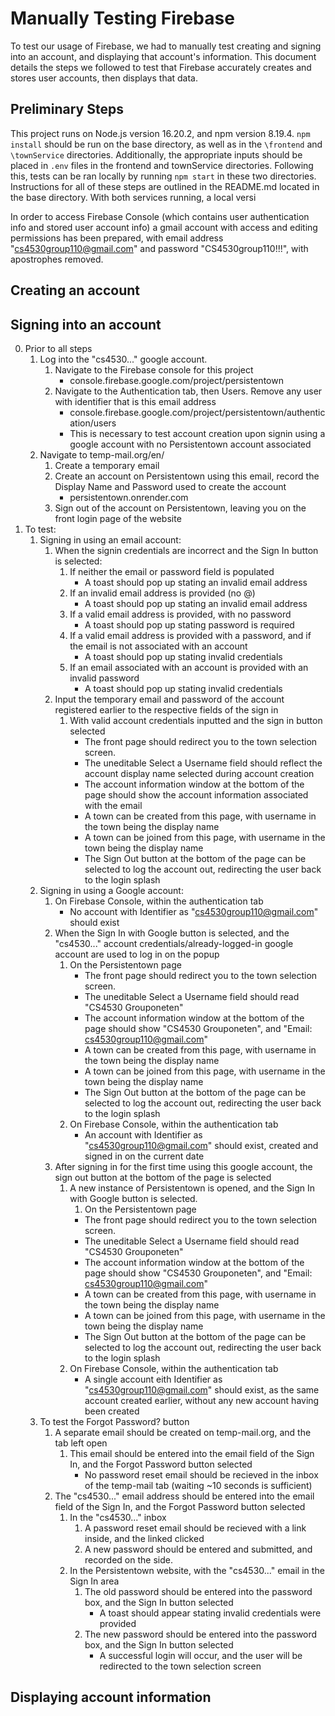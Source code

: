 # Manually Testing Firebase

To test our usage of Firebase, we had to manually test creating and signing into an account, and displaying that account's information.
This document details the steps we followed to test that Firebase accurately creates and stores user accounts, then displays that data.

## Preliminary Steps

This project runs on Node.js version 16.20.2, and npm version 8.19.4. `npm install` should be run on the base directory, as well as in the `\frontend` and `\townService` directories. Additionally, the appropriate inputs should be placed in `.env` files in the frontend and townService directories. Following this, tests can be ran locally by running `npm start` in these two directories. Instructions for all of these steps are outlined in the README.md located in the base directory. With both services running, a local versi

In order to access Firebase Console (which contains user authentication info and stored user account info) a gmail account with access and editing permissions has been prepared, with email address "cs4530group110@gmail.com" and password "CS4530group110!!!", with apostrophes removed.

## Creating an account

## Signing into an account

0. Prior to all steps
    1. Log into the "cs4530..." google account.
        1. Navigate to the Firebase console for this project
            * console.firebase.google.com/project/persistentown
        2. Navigate to the Authentication tab, then Users. Remove any user with identifier that is this email address
            * console.firebase.google.com/project/persistentown/authentication/users
            * This is necessary to test account creation upon signin using a google account with no Persistentown account associated
    2. Navigate to temp-mail.org/en/
        1. Create a temporary email
        2. Create an account on Persistentown using this email, record the Display Name and Password used to create the account
            * persistentown.onrender.com
        3. Sign out of the account on Persistentown, leaving you on the front login page of the website
1. To test:
    1. Signing in using an email account:
        1. When the signin credentials are incorrect and the Sign In button is selected:
            1. If neither the email or password field is populated
                * A toast should pop up stating an invalid email address
            2. If an invalid email address is provided (no @)
                * A toast should pop up stating an invalid email address
            3. If a valid email address is provided, with no password
                * A toast should pop up stating password is required
            4. If a valid email address is provided with a password, and if the email is not associated with an account
                * A toast should pop up stating invalid credentials
            5. If an email associated with an account is provided with an invalid password
                * A toast should pop up stating invalid credentials
        2. Input the temporary email and password of the account registered earlier to the respective fields of the sign in
            1. With valid account credentials inputted and the sign in button selected
                * The front page should redirect you to the town selection screen. 
                * The uneditable Select a Username field should reflect the account display name selected during account creation
                * The account information window at the bottom of the page should show the account information associated with the email
                * A town can be created from this page, with username in the town being the display name
                * A town can be joined from this page, with username in the town being the display name
                * The Sign Out button at the bottom of the page can be selected to log the account out, redirecting the user back to the login splash
    2. Signing in using a Google account:
        1. On Firebase Console, within the authentication tab
            * No account with Identifier as "cs4530group110@gmail.com" should exist
        2. When the Sign In with Google button is selected, and the "cs4530..." account credentials/already-logged-in google account are used to log in on the popup
            1. On the Persistentown page
                * The front page should redirect you to the town selection screen. 
                * The uneditable Select a Username field should read "CS4530 Grouponeten"
                * The account information window at the bottom of the page should show "CS4530 Grouponeten", and "Email: cs4530group110@gmail.com"
                * A town can be created from this page, with username in the town being the display name
                * A town can be joined from this page, with username in the town being the display name
                * The Sign Out button at the bottom of the page can be selected to log the account out, redirecting the user back to the login splash
            2. On Firebase Console, within the authentication tab
                * An account with Identifier as "cs4530group110@gmail.com" should exist, created and signed in on the current date
        3. After signing in for the first time using this google account, the sign out button at the bottom of the page is selected
            1. A new instance of Persistentown is opened, and the Sign In with Google button is selected.
                1. On the Persistentown page
                * The front page should redirect you to the town selection screen. 
                * The uneditable Select a Username field should read "CS4530 Grouponeten"
                * The account information window at the bottom of the page should show "CS4530 Grouponeten", and "Email: cs4530group110@gmail.com"
                * A town can be created from this page, with username in the town being the display name
                * A town can be joined from this page, with username in the town being the display name
                * The Sign Out button at the bottom of the page can be selected to log the account out, redirecting the user back to the login splash
            2. On Firebase Console, within the authentication tab
                * A single account eith Identifier as "cs4530group110@gmail.com" should exist, as the same account created earlier, without any new account having been created
    3. To test the Forgot Password? button
        1. A separate email should be created on temp-mail.org, and the tab left open
            1. This email should be entered into the email field of the Sign In, and the Forgot Password button selected
                * No password reset email should be recieved in the inbox of the temp-mail tab (waiting ~10 seconds is sufficient)
        2. The "cs4530..." email address should be entered into the email field of the Sign In, and the Forgot Password button selected
            1. In the "cs4530..." inbox
                1. A password reset email should be recieved with a link inside, and the linked clicked
                2. A new password should be entered and submitted, and recorded on the side.
            2. In the Persistentown website, with the "cs4530..." email in the Sign In area
                1. The old password should be entered into the password box, and the Sign In button selected
                    * A toast should appear stating invalid credentials were provided
                2. The new password should be entered into the password box, and the Sign In button selected
                    * A successful login will occur, and the user will be redirected to the town selection screen




## Displaying account information

